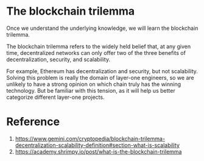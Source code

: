 
# The blockchain trilemma

Once we understand the underlying knowledge, we will learn the blockchain trilemma.

The blockchain trilemma refers to the widely held belief that, at any given time, decentralized networks can only offer two of the three benefits of decentralization, security, and scalability. 

For example, Ethereum has decentralization and security, but not scalability. Solving this problem is really the domain of layer-one engineers, so we are unlikely to have a strong opinion on which chain truly has the winning technology. But be familiar with this tension, as it will help us better categorize different layer-one projects.




# Reference 

1. https://www.gemini.com/cryptopedia/blockchain-trilemma-decentralization-scalability-definition#section-what-is-scalability
2. https://academy.shrimpy.io/post/what-is-the-blockchain-trilemma